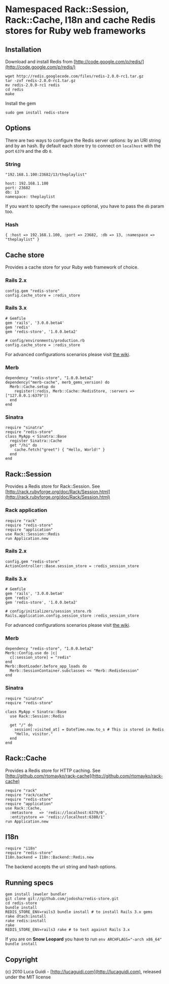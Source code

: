 # Namespaced Rack::Session, Rack::Cache, I18n and cache Redis stores for Ruby web frameworks

## Installation

Download and install Redis from [http://code.google.com/p/redis/](http://code.google.com/p/redis/)

    wget http://redis.googlecode.com/files/redis-2.0.0-rc1.tar.gz
    tar -zxf redis-2.0.0-rc1.tar.gz
    mv redis-2.0.0-rc1 redis
    cd redis
    make

Install the gem

    sudo gem install redis-store

## Options
There are two ways to configure the Redis server options: by an URI string and by an hash.
By default each store try to connect on `localhost` with the port `6379` and the db `0`.

### String

    "192.168.1.100:23682/13/theplaylist"

    host: 192.168.1.100
    port: 23682
    db: 13
    namespace: theplaylist

If you want to specify the `namespace` optional, you have to pass the `db` param too.

### Hash

    { :host => 192.168.1.100, :port => 23682, :db => 13, :namespace => "theplaylist" }

## Cache store

Provides a cache store for your Ruby web framework of choice.

### Rails 2.x

    config.gem "redis-store"
    config.cache_store = :redis_store

### Rails 3.x

    # Gemfile
    gem 'rails', '3.0.0.beta4'
    gem 'redis'
    gem 'redis-store', '1.0.0.beta2'

    # config/environments/production.rb
    config.cache_store = :redis_store

For advanced configurations scenarios please visit [the wiki](http://wiki.github.com/jodosha/redis-store/rails).

### Merb

    dependency "redis-store", "1.0.0.beta2"
    dependency("merb-cache", merb_gems_version) do
      Merb::Cache.setup do
        register(:redis, Merb::Cache::RedisStore, :servers => ["127.0.0.1:6379"])
      end
    end

### Sinatra

    require "sinatra"
    require "redis-store"
    class MyApp < Sinatra::Base
      register Sinatra::Cache
      get "/hi" do
        cache.fetch("greet") { "Hello, World!" }
      end
    end

## Rack::Session

Provides a Redis store for Rack::Session. See [http://rack.rubyforge.org/doc/Rack/Session.html](http://rack.rubyforge.org/doc/Rack/Session.html)

### Rack application

    require "rack"
    require "redis-store"
    require "application"
    use Rack::Session::Redis
    run Application.new

### Rails 2.x

    config.gem "redis-store"
    ActionController::Base.session_store = :redis_session_store

### Rails 3.x

    # Gemfile
    gem 'rails', '3.0.0.beta4'
    gem 'redis'
    gem 'redis-store', '1.0.0.beta2'

    # config/initializers/session_store.rb
    Rails.application.config.session_store :redis_session_store

For advanced configurations scenarios please visit [the wiki](http://wiki.github.com/jodosha/redis-store/rails).

### Merb

    dependency "redis-store", "1.0.0.beta2"
    Merb::Config.use do |c|
      c[:session_store] = "redis"
    end
    Merb::BootLoader.before_app_loads do
      Merb::SessionContainer.subclasses << "Merb::RedisSession"
    end

### Sinatra

    require "sinatra"
    require "redis-store"

    class MyApp < Sinatra::Base
      use Rack::Session::Redis

      get "/" do
        session[:visited_at] = DateTime.now.to_s # This is stored in Redis
        "Hello, visitor."
      end
    end

## Rack::Cache

Provides a Redis store for HTTP caching. See [http://github.com/rtomayko/rack-cache](http://github.com/rtomayko/rack-cache)

    require "rack"
    require "rack/cache"
    require "redis-store"
    require "application"
    use Rack::Cache,
      :metastore   => 'redis://localhost:6379/0',
      :entitystore => 'redis://localhost:6380/1'
    run Application.new

## I18n

    require "i18n"
    require "redis-store"
    I18n.backend = I18n::Backend::Redis.new

The backend accepts the uri string and hash options.

## Running specs

    gem install jeweler bundler
    git clone git://github.com/jodosha/redis-store.git
    cd redis-store
    bundle install
    REDIS_STORE_ENV=rails3 bundle install # to install Rails 3.x gems
    rake dtach:install
    rake redis:install
    rake
    REDIS_STORE_ENV=rails3 rake # to test against Rails 3.x

If you are on **Snow Leopard** you have to run `env ARCHFLAGS="-arch x86_64" bundle install`

## Copyright

(c) 2010 Luca Guidi - [http://lucaguidi.com](http://lucaguidi.com), released under the MIT license
